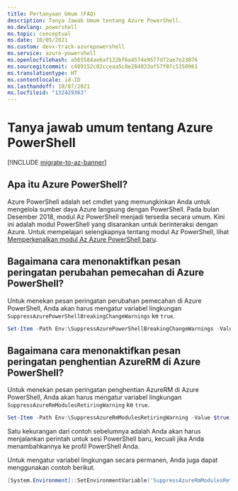 ```yaml
---
title: Pertanyaan Umum (FAQ)
description: Tanya Jawab Umum tentang Azure PowerShell.
ms.devlang: powershell
ms.topic: conceptual
ms.date: 10/05/2021
ms.custom: devx-track-azurepowershell
ms.service: azure-powershell
ms.openlocfilehash: a565584ae6af122bf6a4574e9577d72ae7e23076
ms.sourcegitcommit: c489152c02cceaa5c8e284933af57f07c5350961
ms.translationtype: HT
ms.contentlocale: id-ID
ms.lasthandoff: 10/07/2021
ms.locfileid: "132429363"
---
```

# <a name="frequently-asked-questions-about-azure-powershell"></a>Tanya jawab umum tentang Azure PowerShell

[!INCLUDE [migrate-to-az-banner](../../includes/migrate-to-az-banner.md)]

## <a name="what-is-azure-powershell"></a>Apa itu Azure PowerShell?

Azure PowerShell adalah set cmdlet yang memungkinkan Anda untuk mengelola sumber daya Azure langsung dengan PowerShell. Pada bulan Desember 2018, modul Az PowerShell menjadi tersedia secara umum. Kini ini adalah modul PowerShell yang disarankan untuk berinteraksi dengan Azure. Untuk mempelajari selengkapnya tentang modul Az PowerShell, lihat [Memperkenalkan modul Az Azure PowerShell baru](/powershell/azure/new-azureps-module-az).

## <a name="how-do-i-disable-breaking-change-warning-messages-in-azure-powershell"></a>Bagaimana cara menonaktifkan pesan peringatan perubahan pemecahan di Azure PowerShell?

Untuk menekan pesan peringatan perubahan pemecahan di Azure PowerShell, Anda akan harus mengatur variabel lingkungan `SuppressAzurePowerShellBreakingChangeWarnings` ke `true`.

```powershell
Set-Item -Path Env:\SuppressAzurePowerShellBreakingChangeWarnings -Value $true
```

## <a name="how-do-i-disable-the-azurerm-retirement-warning-message-in-azure-powershell"></a>Bagaimana cara menonaktifkan pesan peringatan penghentian AzureRM di Azure PowerShell?

Untuk menekan pesan peringatan penghentian AzureRM di Azure PowerShell, Anda akan harus mengatur variabel lingkungan `SuppressAzureRmModulesRetiringWarning` ke `true`.

```powershell
Set-Item -Path Env:\SuppressAzureRmModulesRetiringWarning -Value $true
```

Satu kekurangan dari contoh sebelumnya adalah Anda akan harus menjalankan perintah untuk sesi PowerShell baru, kecuali jika Anda menambahkannya ke profil PowerShell Anda.

Untuk mengatur variabel lingkungan secara permanen, Anda juga dapat menggunakan contoh berikut.

```powershell
[System.Environment]::SetEnvironmentVariable('SuppressAzureRmModulesRetiringWarning', 'true', [System.EnvironmentVariableTarget]::User)
```
